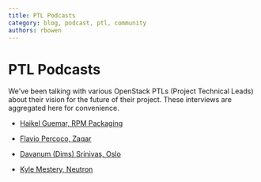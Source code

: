 ```yaml
---
title: PTL Podcasts
category: blog, podcast, ptl, community
authors: rbowen
---
```


# PTL Podcasts

We've been talking with various OpenStack PTLs (Project Technical Leads)
about their vision for the future of their project. These interviews are
aggregated here for convenience.

* [Haikel Guemar, RPM Packaging](/blog/2015/10/05/haikel-guemar-talks-about-rpm-packaging/)

* [Flavio Percoco, Zaqar](/blog/2015/08/flavio-percoco-talks-about-the-zaqar-project/)

* [Davanum (Dims) Srinivas, Oslo](/blog/2015/08/dims-talks-about-the-oslo-project/)

* [Kyle Mestery, Neutron](/blog/2015/09/kyle-mestery-and-the-future-of-neutron/)
